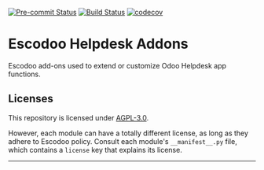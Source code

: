 
<!-- /!\ Non OCA Context : Set here the badge of your runbot / runboat instance. -->
[![Pre-commit Status](https://github.com/Escodoo/helpdesk-addons/actions/workflows/pre-commit.yml/badge.svg?branch=16.0)](https://github.com/Escodoo/helpdesk-addons/actions/workflows/pre-commit.yml?query=branch%3A16.0)
[![Build Status](https://github.com/Escodoo/helpdesk-addons/actions/workflows/test.yml/badge.svg?branch=16.0)](https://github.com/Escodoo/helpdesk-addons/actions/workflows/test.yml?query=branch%3A16.0)
[![codecov](https://codecov.io/gh/Escodoo/helpdesk-addons/branch/16.0/graph/badge.svg)](https://codecov.io/gh/Escodoo/helpdesk-addons)
<!-- /!\ Non OCA Context : Set here the badge of your translation instance. -->

<!-- /!\ do not modify above this line -->

# Escodoo Helpdesk Addons

Escodoo add-ons used to extend or customize Odoo Helpdesk app functions.

<!-- /!\ do not modify below this line -->

<!-- prettier-ignore-start -->



<!-- prettier-ignore-end -->

## Licenses

This repository is licensed under [AGPL-3.0](LICENSE).

However, each module can have a totally different license, as long as they adhere to Escodoo
policy. Consult each module's `__manifest__.py` file, which contains a `license` key
that explains its license.

----
<!-- /!\ Non OCA Context : Set here the full description of your organization. -->
